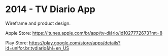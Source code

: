 # 2014 - TV Diario App

Wireframe and product design.

Apple Store: https://itunes.apple.com/br/app/tv-diário/id1027772673?mt=8

Play Store: https://play.google.com/store/apps/details?id=unifor.br.tvdiario&hl=en_US
